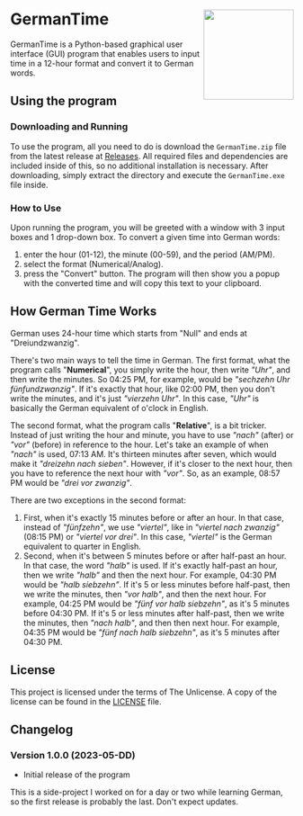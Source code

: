 # GermanTime [<img align="right" width="160" src="https://i.postimg.cc/k4LQt1CH/German-Time.png">](https://postimg.cc/bDHD7Rs0)

GermanTime is a Python-based graphical user interface (GUI) program that enables users to input time in a 12-hour format and convert it to German words.

## Using the program

### Downloading and Running

To use the program, all you need to do is download the `GermanTime.zip` file from the latest release at [Releases](https://github.com/Ali246801232/GermanTime/releases). All required files and dependencies are included inside of this, so no additional installation is necessary. After downloading, simply extract the directory and execute the `GermanTime.exe` file inside.

### How to Use

Upon running the program, you will be greeted with a window with 3 input boxes and 1 drop-down box. To convert a given time into German words:
1. enter the hour (01-12), the minute (00-59), and the period (AM/PM).
2. select the format (Numerical/Analog). 
3. press the "Convert" button.
The program will then show you a popup with the converted time and will copy this text to your clipboard.

## How German Time Works

German uses 24-hour time which starts from "Null" and ends at "Dreiundzwanzig".

There's two main ways to tell the time in German. The first format, what the program calls "**Numerical**", you simply write the hour, then write *"Uhr"*, and then write the minutes. So 04:25 PM, for example, would be *"sechzehn Uhr fünfundzwanzig"*. If it's exactly that hour, like 02:00 PM, then you don't write the minutes, and it's just *"vierzehn Uhr"*. In this case, *"Uhr"* is basically the German equivalent of o'clock in English.

The second format, what the program calls "**Relative**", is a bit tricker. Instead of just writing the hour and minute, you have to use *"nach"* (after) or *"vor"* (before) in reference to the hour. Let's take an example of when *"nach"* is used, 07:13 AM. It's thirteen minutes after seven, which would make it *"dreizehn nach sieben"*. However, if it's closer to the next hour, then you have to reference the next hour with *"vor"*. So, as an example, 08:57 PM would be *"drei vor zwanzig"*.

There are two exceptions in the second format:
1. First, when it's exactly 15 minutes before or after an hour. In that case, instead of *"fünfzehn"*, we use *"viertel"*, like in *"viertel nach zwanzig"* (08:15 PM) or *"viertel vor drei"*. In this case, *"viertel"* is the German equivalent to quarter in English.
2. Second, when it's between 5 minutes before or after half-past an hour. In that case, the word *"halb"* is used. If it's exactly half-past an hour, then we write *"halb"* and then the next hour. For example, 04:30 PM would be *"halb siebzehn"*. If it's 5 or less minutes before half-past, then we write the minutes, then *"vor halb"*, and then the next hour. For example, 04:25 PM would be *"fünf vor halb siebzehn"*, as it's 5 minutes before 04:30 PM. If it's 5 or less minutes after half-past, then we write the minutes, then *"nach halb"*, and then then next hour. For example, 04:35 PM would be *"fünf nach halb siebzehn"*, as it's 5 minutes after 04:30 PM.

## License

This project is licensed under the terms of The Unlicense. A copy of the license can be found in the [LICENSE](LICENSE) file.

## Changelog

### Version 1.0.0 (2023-05-DD)

- Initial release of the program

This is a side-project I worked on for a day or two while learning German, so the first release is probably the last. Don't expect updates.
